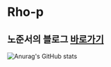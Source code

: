 # Rho-p
## 노준서의 블로그 [바로가기](https://lucete28.github.io)
![Anurag's GitHub stats](https://github-readme-stats.vercel.app/api?username=Rho-p&show_icons=true&theme=radical)
